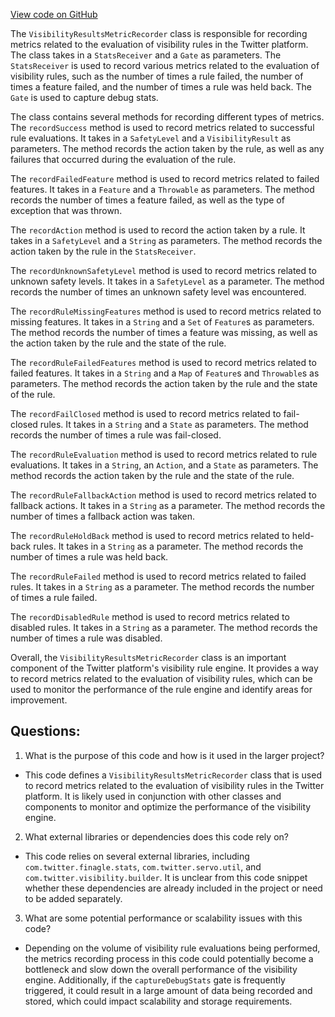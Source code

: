 [View code on GitHub](https://github.com/misbahsy/the-algorithm/visibilitylib/src/main/scala/com/twitter/visibility/engine/VisibilityResultsMetricRecorder.scala)

The `VisibilityResultsMetricRecorder` class is responsible for recording metrics related to the evaluation of visibility rules in the Twitter platform. The class takes in a `StatsReceiver` and a `Gate` as parameters. The `StatsReceiver` is used to record various metrics related to the evaluation of visibility rules, such as the number of times a rule failed, the number of times a feature failed, and the number of times a rule was held back. The `Gate` is used to capture debug stats.

The class contains several methods for recording different types of metrics. The `recordSuccess` method is used to record metrics related to successful rule evaluations. It takes in a `SafetyLevel` and a `VisibilityResult` as parameters. The method records the action taken by the rule, as well as any failures that occurred during the evaluation of the rule.

The `recordFailedFeature` method is used to record metrics related to failed features. It takes in a `Feature` and a `Throwable` as parameters. The method records the number of times a feature failed, as well as the type of exception that was thrown.

The `recordAction` method is used to record the action taken by a rule. It takes in a `SafetyLevel` and a `String` as parameters. The method records the action taken by the rule in the `StatsReceiver`.

The `recordUnknownSafetyLevel` method is used to record metrics related to unknown safety levels. It takes in a `SafetyLevel` as a parameter. The method records the number of times an unknown safety level was encountered.

The `recordRuleMissingFeatures` method is used to record metrics related to missing features. It takes in a `String` and a `Set` of `Feature`s as parameters. The method records the number of times a feature was missing, as well as the action taken by the rule and the state of the rule.

The `recordRuleFailedFeatures` method is used to record metrics related to failed features. It takes in a `String` and a `Map` of `Feature`s and `Throwable`s as parameters. The method records the action taken by the rule and the state of the rule.

The `recordFailClosed` method is used to record metrics related to fail-closed rules. It takes in a `String` and a `State` as parameters. The method records the number of times a rule was fail-closed.

The `recordRuleEvaluation` method is used to record metrics related to rule evaluations. It takes in a `String`, an `Action`, and a `State` as parameters. The method records the action taken by the rule and the state of the rule.

The `recordRuleFallbackAction` method is used to record metrics related to fallback actions. It takes in a `String` as a parameter. The method records the number of times a fallback action was taken.

The `recordRuleHoldBack` method is used to record metrics related to held-back rules. It takes in a `String` as a parameter. The method records the number of times a rule was held back.

The `recordRuleFailed` method is used to record metrics related to failed rules. It takes in a `String` as a parameter. The method records the number of times a rule failed.

The `recordDisabledRule` method is used to record metrics related to disabled rules. It takes in a `String` as a parameter. The method records the number of times a rule was disabled.

Overall, the `VisibilityResultsMetricRecorder` class is an important component of the Twitter platform's visibility rule engine. It provides a way to record metrics related to the evaluation of visibility rules, which can be used to monitor the performance of the rule engine and identify areas for improvement.
## Questions: 
 1. What is the purpose of this code and how is it used in the larger project?
- This code defines a `VisibilityResultsMetricRecorder` class that is used to record metrics related to the evaluation of visibility rules in the Twitter platform. It is likely used in conjunction with other classes and components to monitor and optimize the performance of the visibility engine.

2. What external libraries or dependencies does this code rely on?
- This code relies on several external libraries, including `com.twitter.finagle.stats`, `com.twitter.servo.util`, and `com.twitter.visibility.builder`. It is unclear from this code snippet whether these dependencies are already included in the project or need to be added separately.

3. What are some potential performance or scalability issues with this code?
- Depending on the volume of visibility rule evaluations being performed, the metrics recording process in this code could potentially become a bottleneck and slow down the overall performance of the visibility engine. Additionally, if the `captureDebugStats` gate is frequently triggered, it could result in a large amount of data being recorded and stored, which could impact scalability and storage requirements.